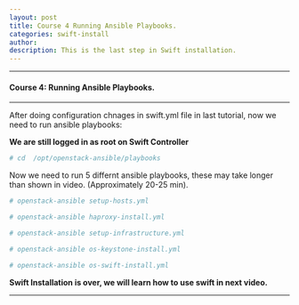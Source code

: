```yaml
---
layout: post
title: Course 4 Running Ansible Playbooks.  
categories: swift-install
author: 
description: This is the last step in Swift installation.
---
```


* * *
#### Course 4: Running Ansible Playbooks. 
* * *

After doing configuration chnages in swift.yml file in last tutorial, now we need to run ansible playbooks:

**We are still logged in as root on Swift Controller**

```sh
# cd  /opt/openstack-ansible/playbooks
```
Now we need to run 5 differnt ansible playbooks, these may take longer than shown in video. (Approximately 20-25 min).
```sh
# openstack-ansible setup-hosts.yml
```
```sh
# openstack-ansible haproxy-install.yml
```
```sh
# openstack-ansible setup-infrastructure.yml
```
```sh
# openstack-ansible os-keystone-install.yml
```
```sh
# openstack-ansible os-swift-install.yml
```

**Swift Installation is over, we will learn how to use swift in next video.**

* * *
